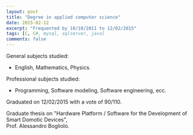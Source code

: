 ```yaml
---
layout: post
title: "Degree in applied computer science"
date: 2015-02-12
excerpt: "Frequented by 10/10/2011 to 12/02/2015"
tags: [C, C#, mysql, sqlserver, java]
comments: false
---
```


General subjects studied:
- English, Mathematics, Physics.

Professional subjects studied:
- Programming, Software modeling, Software engineering, ecc.

Graduated on 12/02/2015 with a vote of 90/110.

Graduate thesis on "Hardware Platform / Software for the Development of Smart Domotic Devices",<br>Prof. Alessandro Bogliolo.